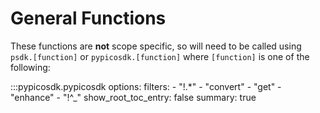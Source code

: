 # General Functions
<!-- Copyright (C) 2025-2025 Pico Technology Ltd. See LICENSE file for terms. -->

These functions are **not** scope specific, so will need to be called using
`psdk.[function]` or `pypicosdk.[function]` where `[function]` is one of the following:

:::pypicosdk.pypicosdk
    options:
        filters:
        - "!.*"
        - "convert"
        - "get"
        - "enhance"
        - "!^_"
        show_root_toc_entry: false
        summary: true